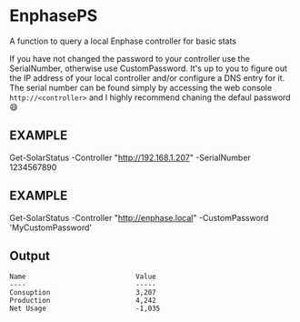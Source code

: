 # EnphasePS
A function to query a local Enphase controller for basic stats

If you have not changed the password to your controller use the SerialNumber, otherwise use CustomPassword. It's up to you to figure out the IP address of your local controller and/or configure a DNS entry for it. The serial number can be found simply by accessing the web console `http://<controller>` and I highly recommend chaning the defaul password :smile:

## EXAMPLE
   Get-SolarStatus -Controller "http://192.168.1.207" -SerialNumber 1234567890
## EXAMPLE
   Get-SolarStatus -Controller "http://enphase.local" -CustomPassword 'MyCustomPassword'
   
## Output
```
Name                           Value
----                           -----
Consuption                     3,207
Production                     4,242
Net Usage                      -1,035
```
